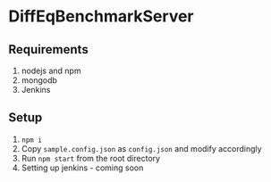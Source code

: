 # DiffEqBenchmarkServer

## Requirements

1. nodejs and npm
2. mongodb
3. Jenkins

## Setup

1. `npm i`
2. Copy `sample.config.json` as `config.json` and modify accordingly
3. Run `npm start` from the root directory
4. Setting up jenkins - coming soon
